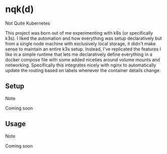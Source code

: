 # nqk(d)

Not Quite Kubernetes

This project was born out of me experimenting with k8s (or specifically k3s). I liked the automation and how everything
was setup declaratively but from a single node machine with exclusively local storage, it didn't make sense to maintain
an entire k3s setup. Instead, I've replicated the features I like in a simple runtime that lets me declaratively define
everything in a docker compose file with some added niceties around volume mounts and networking. Specifically this
integrates nicely with nginx to automatically update the routing based on labels whenever the container details change.

## Setup

> [!NOTE]
> Coming soon

## Usage

> [!NOTE]
> Coming soon